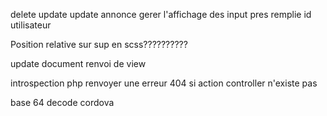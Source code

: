 

delete update
update annonce gerer l'affichage des input pres remplie id utilisateur 


<!--! comment modifier le chemin de l'image sans supprimer l'image (mais je renome le nom de l'image) je ne peux pas modifier en dur le nom de l'image ?????? -->

Position relative sur sup en scss??????????

update document renvoi de view

introspection php renvoyer une erreur 404 si action controller n'existe pas 

base 64 decode
cordova 